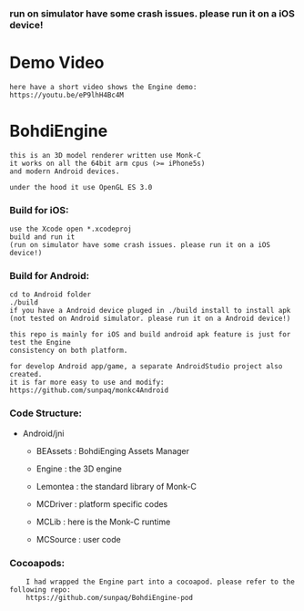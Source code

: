 ### run on simulator have some crash issues. please run it on a iOS device!

# Demo Video
	
	here have a short video shows the Engine demo:
	https://youtu.be/eP9lhH4Bc4M
	
# BohdiEngine

	this is an 3D model renderer written use Monk-C
	it works on all the 64bit arm cpus (>= iPhone5s)
	and modern Android devices.

	under the hood it use OpenGL ES 3.0

### Build for iOS:

	use the Xcode open *.xcodeproj
	build and run it
	(run on simulator have some crash issues. please run it on a iOS device!)

### Build for Android:

	cd to Android folder
	./build
	if you have a Android device pluged in ./build install to install apk
	(not tested on Android simulator. please run it on a Android device!)
	
	this repo is mainly for iOS and build android apk feature is just for test the Engine 
	consistency on both platform.
	
	for develop Android app/game, a separate AndroidStudio project also created. 
	it is far more easy to use and modify: https://github.com/sunpaq/monkc4Android

### Code Structure:

  - Android/jni
  
	- BEAssets : BohdiEnging Assets Manager
	- Engine   : the 3D engine
	- Lemontea : the standard library of Monk-C
	- MCDriver : platform specific codes
	- MCLib    : here is the Monk-C runtime

	- MCSource : user code

### Cocoapods:

        I had wrapped the Engine part into a cocoapod. please refer to the following repo:
        https://github.com/sunpaq/BohdiEngine-pod

